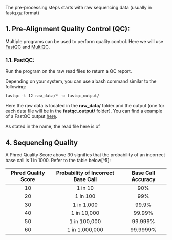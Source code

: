 The pre-processing steps starts with raw sequencing data (usually in fastq.gz format)

## 1. Pre-Alignment Quality Control (QC):

Multiple programs can be used to perform quality control. Here we will use [FastQC](https://www.bioinformatics.babraham.ac.uk/projects/fastqc/) and [MultiQC](https://multiqc.info/docs/).

### 1.1. FastQC:

Run the program on the raw read files to return a QC report. 

Depending on your system, you can use a bash command similar to the following:

`fastqc -t 12 raw_data/* -o fastqc_output/`

Here the raw data is located in the **raw_data/** folder and the output (one for each data file will be in the **fastqc_output/** folder). You can find a example of a FastQC output [here](https://ludmercentre.github.io/rna-seq_workflow/data_files/fastqc_output/raw_data/NS.1223.004.NEBNext_dual_i7_A1---NEBNext_dual_i5_A1.03_32_vHIP_R1_fastqc.html).

As stated in the name, the read file here is of 

## 4. Sequencing Quality

A Phred Quality Score above 30 signifies that the probability of an incorrect base call is 1 in 1000. Refer to the table below[^5]:

| Phred Quality Score | Probability of Incorrect Base Call | Base Call Accuracy |
| :---: | :---:        | :---: |
| 10    | 1 in 10      | 90%   |
| 20    | 1 in 100     | 99%   |
| 30    | 1 in 1,000   | 99.9% |
| 40    | 1 in 10,000  | 99.99%|
| 50    | 1 in 100,000 | 99.999% |
| 60    | 1 in 1,000,000 | 99.9999% |

